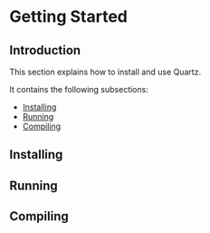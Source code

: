 # Getting Started
## Introduction
This section explains how to install and use Quartz.

It contains the following subsections:
* [Installing](#installing)
* [Running](#running)
* [Compiling](#compiling)

## Installing


## Running


## Compiling

